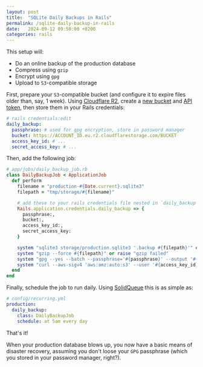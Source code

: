 ```yaml
---
layout: post
title:  "SQLite Daily Backups in Rails"
permalink: /sqlite-daily-backup-in-rails
date:   2024-09-12 09:50:00 +0200
categories: rails
---
```


This setup will:

- Do an online backup of the production database
- Compress using `gzip`
- Encrypt using `gpg`
- Upload to `S3`-compatible storage

First, prepare your `S3`-compatible bucket (and configure it to expire files older than, say, 1 week). Using [Cloudflare R2][r2], create a [new bucket][r2-bucket-new] and [API token][r2-api-tokens], then store them in your Rails credentials:

```yaml
# rails credentials:edit
daily_backup:
  passphrase: # used for gpg encryption, store in password manager
  bucket: https://ACCOUNT_ID.eu.r2.cloudflarestorage.com/BUCKET
  access_key_id: # ...
  secret_access_key: # ...
```

Then, add the following job:

```ruby
# app/jobs/daily_backup_job.rb
class DailyBackupJob < ApplicationJob
  def perform
    filename = "production-#{Date.current}.sqlite3"
    filepath = "tmp/storage/#{filename}"

    # add these to your rails credentials file nested in `daily_backup`
    Rails.application.credentials.daily_backup => {
      passphrase:,
      bucket:,
      access_key_id:,
      secret_access_key:
    }

    system "sqlite3 storage/production.sqlite3 '.backup #{filepath}'" or raise "backup failed"
    system "gzip --force #{filepath}" or raise "gzip failed"
    system "gpg --yes --batch --passphrase='#{passphrase}' --output '#{filepath}.gz.gpg' -c '#{filepath}.gz'" or raise "gpg failed"
    system "curl --aws-sigv4 'aws:amz:auto:s3' --user '#{access_key_id}:#{secret_access_key}' --upload-file #{filepath}.gz.gpg #{bucket}/#{filename}.gz.gpg" or raise "curl failed"
  end
end
```

Finally, schedule the job to run daily. Using [SolidQueue][solid_queue] this is as simple as:

```yaml
# config/recurring.yml
production:
  daily_backup:
    class: DailyBackupJob
    schedule: at 5am every day
```

That's it!

When your production database blows up, you now have a basic means of disaster recovery, assuming you don't loose your `GPG` passphrase (which you stored in your password manager, right?).

[solid_queue]: https://github.com/rails/solid_queue
[r2-api-tokens]: https://dash.cloudflare.com/?to=/:account/r2/api-tokens
[r2-bucket-new]: https://dash.cloudflare.com/?to=/:account/r2/new
[r2]: https://developers.cloudflare.com/r2/